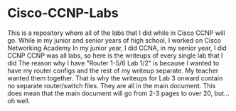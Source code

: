 # Cisco-CCNP-Labs
This is a repository where all of the labs that I did while in Cisco CCNP will go.
While in my junior and senior years of high school, I worked on Cisco Networking Academy
In my junior year, I did CCNA, in my senior year, I did CCNP
CCNP was all labs, so here is the writeups of every single lab that I did
The reason why I have "Router 1-5/6 Lab 1/2" is because I wanted to have my router configs
and the rest of my writeup separate. My teacher wanted them together.
That is why the writeups for Lab 3 onward contain no separate router/switch files. They are
all in the main document. This does mean that the main document will go from 2-3 pages
to over 20, but... oh well.
